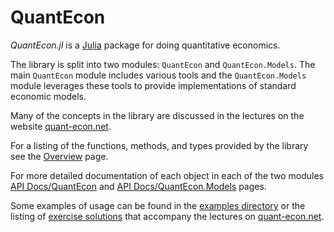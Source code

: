 # QuantEcon

*QuantEcon.jl* is a [Julia](http://www.julialang.org) package for doing quantitative economics.

The library is split into two modules: `QuantEcon` and `QuantEcon.Models`. The main `QuantEcon` module includes various tools and the `QuantEcon.Models` module leverages these tools to provide implementations of standard economic models.

Many of the concepts in the library are discussed in the lectures on the website [quant-econ.net](http://quant-econ.net).

For a listing of the functions, methods, and types provided by the library see the [Overview](api/index.md) page.

For more detailed documentation of each object in each of the two modules [API Docs/QuantEcon](api/QuantEcon.md) and [API Docs/QuantEcon.Models](api/QuantEcon.Models.md) pages.

Some examples of usage can be found in the [examples directory](https://github.com/QuantEcon/QuantEcon.jl/tree/master/examples) or the listing of [exercise solutions](http://nbviewer.ipython.org/github/QuantEcon/QuantEcon.jl/tree/master/solutions/) that accompany the lectures on [quant-econ.net](http://quant-econ.net).
